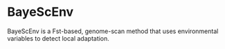 BayeScEnv
=========

BayeScEnv is a Fst-based, genome-scan method that uses environmental variables to detect local adaptation.
